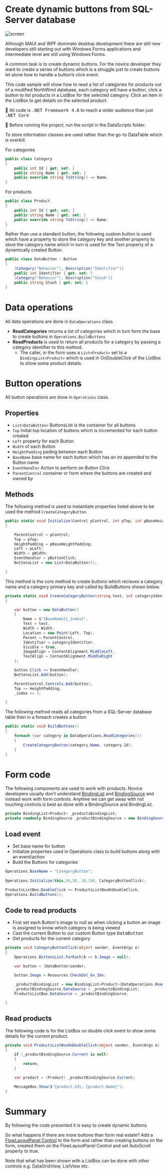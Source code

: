 ﻿# Create dynamic buttons from SQL-Server database

![screen](assets/screenShot.png)

Although MAUI and WPF dominate desktop development there are still new developers still starting out with Windows Forms applications and intermediate level are still using Windows Forms.

A common task is to create dynamic buttons. For the novice developer they want to create a series of buttons which is a struggle just to create buttons let alone how to handle a button’s click event.

This code sample will show how to read a list of categories for products out of a modified NorthWind database, each category will have a button, click a button to list products in a ListBox for the selected category. Click an item in the ListBox to get details on the selected product.

:beginner: All code is <kbd>.NET Framework 4.8</kbd> to reach a wider audience than just <kbd>.NET Core</kbd>

:beginner: Before running the project, run the script in the DataScripts folder.

To store information classes are used rather than the go-to DataTable which is overkill.

For categories

```csharp
public class Category
{
    public int Id { get; set; }
    public string Name { get; set; }
    public override string ToString() => Name;
}
```

For products

```csharp
public class Product
{
    public int Id { get; set; }
    public string Name { get; set; }
    public override string ToString() => Name;
}
```

Rather than use a standard button, the following custom button is used which have a property to store the category key and another property to store the category name which in turn is used for the Text property of a dynamically created Button.

```csharp
public class DataButton : Button
{
    [Category("Behavior"), Description("Identifier")]
    public int Identifier { get; set; }
    [Category("Behavior"), Description("Stash")]
    public string Stash { get; set; }
}
```

# Data operations

All data operations are done in `DataOperations` class.

- **ReadCategories** returns a list of categories which in turn form the base to create buttons in `Operations.BuildButtons`
- **ReadProducts** is used to return all products for a category by passing a category identifier to this method.
    - The caller, in the form uses a `List<Product>` set to a `BindingList<Product>` which is used in OnDoubleClick of the ListBox to show some product details.

# Button operations

All button operations are done in `Operations` class.

## Properties

- `List<DataButton>` ButtonsList is the container for all buttons
- `Top` Initial top location of buttons which is incremented for each button created
- `Left` property for each Button
- `Width` of each Button
- `HeightPadding` pading between each Button
- `BaseName` base name for each button which has an int appended to the Button name
- `EventHandler` Action to perform on Button Click
- `ParentControl` container or form where the buttons are created and owned by

## Methods

The following method is used to instantiate properties listed above to be used the method `CreateCategoryButton`.

```csharp
public static void Initialize(Control pControl, int pTop, int pBaseHeightPadding, int pLeft, int pWidth, EventHandler pButtonClick)
{

    ParentControl = pControl;
    Top = pTop;
    HeightPadding = pBaseHeightPadding;
    Left = pLeft;
    Width = pWidth;
    EventHandler = pButtonClick;
    ButtonsList = new List<DataButton>();

}
```

This method is the core method to create buttons which recieves a category name and a category primary key and called by BuildButtons shown below.

```csharp
private static void CreateCategoryButton(string text, int categoryIdentifier)
{

    var button = new DataButton()
    {
        Name = $"{BaseName}{_index}",
        Text = text,
        Width = Width,
        Location = new Point(Left, Top),
        Parent = ParentControl,
        Identifier = categoryIdentifier,
        Visible = true,
        ImageAlign = ContentAlignment.MiddleLeft,
        TextAlign = ContentAlignment.MiddleRight
    };

    button.Click += EventHandler;
    ButtonsList.Add(button);

    ParentControl.Controls.Add(button);
    Top += HeightPadding;
    _index += 1;

}
```

The following method reads all categories from a SQL-Server database table then in a foreach creates a button

```csharp
public static void BuildButtons()
{
    foreach (var category in DataOperations.ReadCategories())
    {
        CreateCategoryButton(category.Name, category.Id);
    }
}
```

# Form code

The following components are used to work with products. Novice developers usually don't understand [BindingList](https://learn.microsoft.com/en-us/dotnet/api/system.componentmodel.bindinglist-1?view=net-7.0) and [BindingSource](https://learn.microsoft.com/en-us/dotnet/api/system.windows.forms.bindingsource?view=windowsdesktop-6.0) and instead work with form controls. Anytime we can get away with not touching controls is best as done with a BindingSource and BindingList.

```csharp
private BindingList<Product> _productsBindingList;
private readonly BindingSource _productBindingSource = new BindingSource();
```

## Load event

- Set base name for button
- Initialize properties used in Operations class to build buttons along with an event/action
- Build the Buttons for categories

```csharp
Operations.BaseName = "CategoryButton";
            
Operations.Initialize(this,20,30, 10,100, CategoryButtonClick);
            
ProductsListBox.DoubleClick += ProductsListBoxOnDoubleClick;
Operations.BuildButtons();
```

## Code to read products

- First set each Button's image to null as when clicking a button an image is assigned to know which category is being viewed
- Cast the current Button to our custom Button type <kbd>DataButton</kbd>
- Get products for the current category

```csharp
private void CategoryButtonClick(object sender, EventArgs e)
{
    Operations.ButtonsList.ForEach(b => b.Image = null);

    var button = (DataButton)sender;

    button.Image = Resources.CheckDot_6x_16x;
            
    _productsBindingList = new BindingList<Product>(DataOperations.ReadProducts(button.Identifier));
    _productBindingSource.DataSource = _productsBindingList;
    ProductsListBox.DataSource = _productBindingSource;

}
```

## Read products

The following code is for the ListBox on double click event to show some details for the current product.

```csharp
private void ProductsListBoxOnDoubleClick(object sender, EventArgs e)
{
    if (_productBindingSource.Current is null)
    {
        return;
    }

    var product = (Product) _productBindingSource.Current;

    MessageBox.Show($"{product.Id}, {product.Name}");
}
```

# Summary

By following the code presented it is easy to create dynamic buttons.

So what happens if there are more buttons than form real estate? Add a [FlowLayoutPanel Control](https://learn.microsoft.com/en-us/dotnet/desktop/winforms/controls/flowlayoutpanel-control-overview?view=netframeworkdesktop-4.8) to the form and rather than creating buttons on the form, created them on the FlowLayoutPanel Control and set AutoScroll property to true.

Note that what has been shown with a ListBox can be done with other controls e.g. DataGridView, ListView etc.










